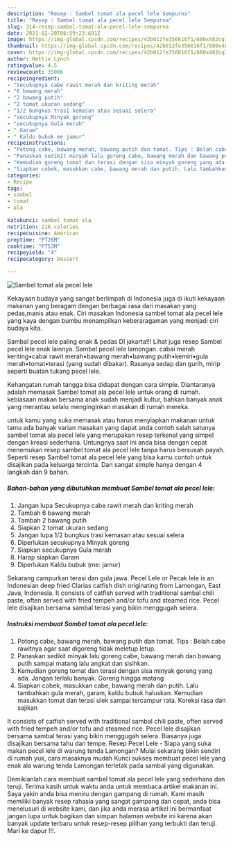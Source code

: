 ```yaml
---
description: "Resep : Sambel tomat ala pecel lele Sempurna"
title: "Resep : Sambel tomat ala pecel lele Sempurna"
slug: 314-resep-sambel-tomat-ala-pecel-lele-sempurna
date: 2021-02-20T06:59:23.691Z
image: https://img-global.cpcdn.com/recipes/42b012fe356616f1/680x482cq70/sambel-tomat-ala-pecel-lele-foto-resep-utama.jpg
thumbnail: https://img-global.cpcdn.com/recipes/42b012fe356616f1/680x482cq70/sambel-tomat-ala-pecel-lele-foto-resep-utama.jpg
cover: https://img-global.cpcdn.com/recipes/42b012fe356616f1/680x482cq70/sambel-tomat-ala-pecel-lele-foto-resep-utama.jpg
author: Nettie Lynch
ratingvalue: 4.5
reviewcount: 35006
recipeingredient:
- "Secukupnya cabe rawit merah dan kriting merah"
- "6 bawang merah"
- "2 bawang putih"
- "2 tomat ukuran sedang"
- "1/2 bungkus trasi kemasan atau sesuai selera"
- "secukupnya Minyak goreng"
- "secukupnya Gula merah"
- " Garam"
- " Kaldu bubuk me jamur"
recipeinstructions:
- "Potong cabe, bawang merah, bawang putih dan tomat. Tips : Belah cabe rawitnya agar saat digoreng tidak meletup letup."
- "Panaskan sedikit minyak lalu goreng cabe, bawang merah dan bawang putih sampai matang lalu angkat dan sisihkan."
- "Kemudian goreng tomat dan terasi dengan sisa minyak goreng yang ada. Jangan terlalu banyak. Goreng hingga matang"
- "Siapkan cobek, masukkan cabe, bawang merah dan putih. Lalu tambahkan gula merah, garam, kaldu bubuk haluskan. Kemudian masukkan tomat dan terasi ulek sampai tercampur rata. Koreksi rasa dan sajikan"
categories:
- Recipe
tags:
- sambel
- tomat
- ala

katakunci: sambel tomat ala 
nutrition: 216 calories
recipecuisine: American
preptime: "PT26M"
cooktime: "PT53M"
recipeyield: "4"
recipecategory: Dessert

---
```



![Sambel tomat ala pecel lele](https://img-global.cpcdn.com/recipes/42b012fe356616f1/680x482cq70/sambel-tomat-ala-pecel-lele-foto-resep-utama.jpg)

Kekayaan budaya yang sangat berlimpah di Indonesia juga di ikuti kekayaan makanan yang beragam dengan berbagai rasa dari masakan yang pedas,manis atau enak. Ciri masakan Indonesia sambel tomat ala pecel lele yang kaya dengan bumbu menampilkan keberaragaman yang menjadi ciri budaya kita.


Sambal pecel lele paling enak &amp; pedas DI jakarta!!! Lihat juga resep Sambel pecel lele enak lainnya. Sambel pecel lele lamongan. cabai merah keriting•cabai rawit merah•bawang merah•bawang putih•kemiri•gula merah•tomat•terasi (yang sudah dibakar). Rasanya sedap dan gurih, mirip seperti buatan tukang pecel lele.

Kehangatan rumah tangga bisa didapat dengan cara simple. Diantaranya adalah memasak Sambel tomat ala pecel lele untuk orang di rumah. kebiasaan makan bersama anak sudah menjadi kultur, bahkan banyak anak yang merantau selalu menginginkan masakan di rumah mereka.

untuk kamu yang suka memasak atau harus menyiapkan makanan untuk tamu ada banyak varian masakan yang dapat anda contoh salah satunya sambel tomat ala pecel lele yang merupakan resep terkenal yang simpel dengan kreasi sederhana. Untungnya saat ini anda bisa dengan cepat menemukan resep sambel tomat ala pecel lele tanpa harus bersusah payah.
Seperti resep Sambel tomat ala pecel lele yang bisa kamu contoh untuk disajikan pada keluarga tercinta. Dan sangat simple hanya dengan 4 langkah dan 9 bahan.


<!--inarticleads1-->

##### Bahan-bahan yang dibutuhkan membuat Sambel tomat ala pecel lele:

1. Jangan lupa Secukupnya cabe rawit merah dan kriting merah
1. Tambah 6 bawang merah
1. Tambah 2 bawang putih
1. Siapkan 2 tomat ukuran sedang
1. Jangan lupa 1/2 bungkus trasi kemasan atau sesuai selera
1. Diperlukan secukupnya Minyak goreng
1. Siapkan secukupnya Gula merah
1. Harap siapkan  Garam
1. Diperlukan  Kaldu bubuk (me: jamur)


Sekarang campurkan terasi dan gula jawa. Pecel Lele or Pecak lele is an Indonesian deep fried Clarias catfish dish originating from Lamongan, East Java, Indonesia. It consists of catfish served with traditional sambal chili paste, often served with fried tempeh and/or tofu and steamed rice. Pecel lele disajikan bersama sambal terasi yang bikin menggugah selera. 

<!--inarticleads2-->

##### Instruksi membuat  Sambel tomat ala pecel lele:

1. Potong cabe, bawang merah, bawang putih dan tomat. Tips : Belah cabe rawitnya agar saat digoreng tidak meletup letup.
1. Panaskan sedikit minyak lalu goreng cabe, bawang merah dan bawang putih sampai matang lalu angkat dan sisihkan.
1. Kemudian goreng tomat dan terasi dengan sisa minyak goreng yang ada. Jangan terlalu banyak. Goreng hingga matang
1. Siapkan cobek, masukkan cabe, bawang merah dan putih. Lalu tambahkan gula merah, garam, kaldu bubuk haluskan. Kemudian masukkan tomat dan terasi ulek sampai tercampur rata. Koreksi rasa dan sajikan


It consists of catfish served with traditional sambal chili paste, often served with fried tempeh and/or tofu and steamed rice. Pecel lele disajikan bersama sambal terasi yang bikin menggugah selera. Biasanya juga disajikan bersama tahu dan tempe. Resep Pecel Lele - Siapa yang suka makan pecel lele di warung tenda Lamongan? Mulai sekarang bikin sendiri di rumah yuk, cara masaknya mudah Kunci sukses membuat pecel lele yang enak ala warung tenda Lamongan terletak pada sambal yang digunakan. 

Demikianlah cara membuat sambel tomat ala pecel lele yang sederhana dan teruji. Terima kasih untuk waktu anda untuk membaca artikel makanan ini. Saya yakin anda bisa meniru dengan gampang di rumah. Kami masih memiliki banyak resep rahasia yang sangat gampang dan cepat, anda bisa menelusuri di website kami, dan jika anda merasa artikel ini bermanfaat jangan lupa untuk bagikan dan simpan halaman website ini karena akan banyak update terbaru untuk resep-resep pilihan yang terbukti dan teruji. Mari ke dapur !!!. 
